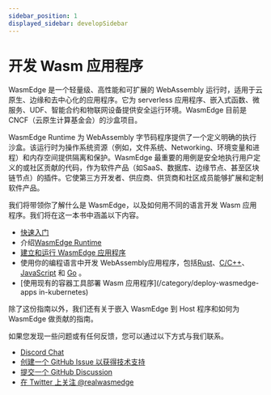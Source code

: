 ```yaml
---
sidebar_position: 1
displayed_sidebar: developSidebar
---
```


# 开发 Wasm 应用程序



WasmEdge 是一个轻量级、高性能和可扩展的 WebAssembly 运行时，适用于云原生、边缘和去中心化的应用程序。它为 serverless 应用程序、嵌入式函数、微服务、UDF、智能合约和物联网设备提供安全运行环境。WasmEdge 目前是 CNCF（云原生计算基金会）的沙盒项目。

WasmEdge Runtime 为 WebAssembly 字节码程序提供了一个定义明确的执行沙盒。该运行时为操作系统资源（例如，文件系统、Networking、环境变量和进程）和内存空间提供隔离和保护。WasmEdge 最重要的用例是安全地执行用户定义的或社区贡献的代码，作为软件产品（如SaaS、数据库、边缘节点、甚至区块链节点）的插件。它使第三方开发者、供应商、供货商和社区成员能够扩展和定制软件产品。

我们将带领你了解什么是 WasmEdge，以及如何用不同的语言开发 Wasm 应用程序。我们将在这一本书中涵盖以下内容。

* [快速入门](/category/getting-started-with-asmEdge)
* 介绍[WasmEdge Runtime](/category/what-is-wasmedge)
* [建立和运行 WasmEdge 应用程序](/category/building-and-running-wasmedge-apps)
* 使用你的编程语言中开发 WebAssembly应用程序，包括[Rust](/category/develop-wasm-apps-in-rust)、[C/C++](/category/develop-wasm-apps-in-cc)、[JavaScript](/category/develop-wasm-apps-in-javascript) 和 [Go](/category/develop-wasm-apps-in-go) 。
* [使用现有的容器工具部署 Wasm 应用程序](/category/deploy-wasmedge-apps in-kubernetes)


除了这份指南以外，我们还有关于嵌入 WasmEdge 到 Host 程序和如何为 WasmEdge 做贡献的指南。


如果您发现一些问题或有任何反馈，您可以通过以下方式与我们联系。

* [Discord Chat](https://discord.gg/U4B5sFTkFc)
* [创建一个 GitHub Issue 以获得技术支持](https://github.com/WasmEdge/WasmEdge/issues)
* [提交一个 GitHub Discussion](https://github.com/WasmEdge/WasmEdge/discussions)
* [在 Twitter 上关注 @realwasmedge](https://twitter.com/realwasmedge)

